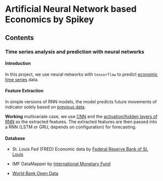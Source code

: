 # Artificial Neural Network based Economics by Spikey

## Contents

### Time series analysis and prediction with neural networks

#### Introduction

In this project, we use neural networks with `tensorflow` to predict <u>economic time series</u> data.



#### Feature Extraction

In simple versions of RNN models, the model predicts future movements of indicator solely based on <u>previous data</u>. 

**Working** multivariate case, we use <u>CNN</u> and the <u>activation/hidden layers of RNN</u> as the extracted features. The extracted features are then passed into a RNN (LSTM or GRU, depends on configuration) for forecasting.



#### Database

* St. Louis Fed (FRED) Economic data by [Federal Reserve Bank of St. Louis](https://fred.stlouisfed.org)

* IMF DataMapper by [International Monetary Fund](http://www.imf.org/external/datamapper/datasets)

* [World Bank Open Data](https://data.worldbank.org)





